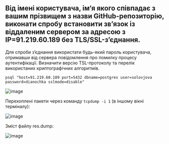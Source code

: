 ## Від імені користувача, ім’я якого співпадає з вашим прізвищем з назви GitHub-репозиторію, виконати спробу встановити зв’язок із віддаленим сервером за адресою з IP=91.219.60.189 без TLS/SSL-з’єднання. 

Для спроби з’єднання використати будь-який пароль користувача, отримавши від сервера повідомлення про помилку процесу аутентифікації.
Визначити версію TSL-протоколу та перелік використаних криптографічних алгоритмів.

`psql "host=91.219.60.189 port=5432 dbname=postgres user=solovjova password=dianochka sslmode=disable"`

![image](https://user-images.githubusercontent.com/56130345/208243075-6dde1922-029e-4110-9c92-9f177d038bf4.png)

Перехоплені пакети через команду `tcpdump -i 1` (в іншому вікні терміналу):

![image](https://user-images.githubusercontent.com/56130345/208242349-5e0b7511-476d-4f90-abb9-7bfbfaffee29.png)

Зміст файлу res.dump:

![image](https://user-images.githubusercontent.com/56130345/208243059-f85ead9a-a247-4d81-bb20-177f81df1c15.png)


